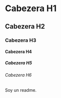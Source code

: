# Cabezera H1
## Cabezera H2
### Cabezera H3
#### Cabezera H4
##### Cabezera H5 
###### Cabezera H6


Soy un readme.
